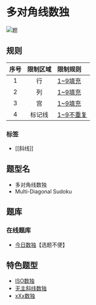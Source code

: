 # 多对角线数独

![题](https://cn.sudoku.today/pic/xsudoku4x2/10389_305615.png)

## 规则

| 序号  | 限制区域 | 限制规则     |
|:---:|:----:|:---------|
|  1  |  行   | [1~9填充]  |
|  2  |  列   | [1~9填充]  |
|  3  |  宫   | [1~9填充]  |
|  4  | 标记线  | [1~9不重复] |

### 标签

- [[斜线]]

## 题型名

- 多对角线数独
- Multi-Diagonal Sudoku

## 题库

### 在线题库

- [今日数独]【选题不便】

[今日数独]: https://cn.sudoku.today/g-multi-diagonal-sudoku/

## 特色题型

- [ISO数独](ISO数独.md)
- [无主斜线数独](无主斜线数独.md)
- [xXx数独](xXx数独.md)

[1~9填充]: ../../../../rules.md#1to9填充

[1~9不重复]: ../../../../rules.md#1to9不重复
